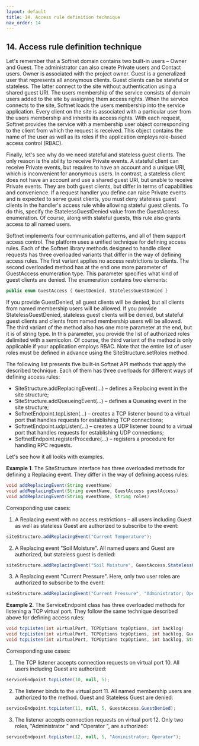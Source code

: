 ```yaml
---
layout: default
title: 14. Access rule definition technique
nav_order: 14
---
```


## 14. Access rule definition technique

Let's remember that a Softnet domain contains two built-in users – Owner and Guest. The administrator can also create Private users and Contact users. Owner is associated with the project owner. Guest is a generalized user that represents all anonymous clients. Guest clients can be stateful or stateless. The latter connect to the site without authentication using a shared guest URI. The users membership of the service consists of domain users added to the site by assigning them access rights. When the service connects to the site, Softnet loads the users membership into the service application. Every client on the site is associated with a particular user from the users membership and inherits its access rights. With each request, Softnet provides the service with a membership user object corresponding to the client from which the request is received. This object contains the name of the user as well as its roles if the application employs role-based access control (RBAC).  

Finally, let's see why do we need stateful and stateless guest clients. The only reason is the ability to receive Private events. A stateful client can receive Private events, but requires to have an account and a unique URI, which is inconvenient for anonymous users. In contrast, a stateless client does not have an account and use a shared guest URI, but unable to receive Private events. They are both guest clients, but differ in terms of capabilities and convenience. If a request handler you define can raise Private events and is expected to serve guest clients, you must deny stateless guest clients in the handler's access rule while allowing stateful guest clients. To do this, specify the StatelessGuestDenied value from the GuestAccess enumeration. Of course, along with stateful guests, this rule also grants access to all named users.  

Softnet implements four communication patterns, and all of them support access control. The platform uses a unified technique for defining access rules. Each of the Softnet library methods designed to handle client requests has three overloaded variants that differ in the way of defining access rules. The first variant applies no access restrictions to clients. The second overloaded method has at the end one more parameter of <span class="datatype">GuestAccess</span> enumeration type. This parameter specifies what kind of guest clients are denied. The enumeration contains two elements:
```java
public enum GuestAccess { GuestDenied, StatelessGuestDenied }
```
If you provide <span class="field">GuestDenied</span>, all guest clients will be denied, but all clients from named membership users will be allowed. If you provide <span class="field">StatelessGuestDenied</span>, stateless guest clients will be denied, but stateful guest clients and clients from named membership users will be allowed. The third variant of the method also has one more parameter at the end, but it is of string type. In this parameter, you provide the list of authorized roles delimited with a semicolon. Of course, the third variant of the method is only applicable if your application employs RBAC. Note that the entire list of user roles must be defined in advance using the <span class="datatype">SiteStructure</span>.<span class="method">setRoles</span> method.  

The following list presents five built-in Softnet API methods that apply the described technique. Each of them has three overloads for different ways of defining access rules:
*	<span class="datatype">SiteStructure</span>.<span class="method">addReplacingEvent(…)</span> – defines a Replacing event in the site structure;
*	<span class="datatype">SiteStructure</span>.<span class="method">addQueueingEvent(…)</span> – defines a Queueing event in the site structure;
*	<span class="datatype">SoftnetEndpoint</span>.<span class="method">tcpListen(…)</span> – creates a TCP listener bound to a virtual port that handles requests for establishing TCP connections;
*	<span class="datatype">SoftnetEndpoint</span>.<span class="method">udpListen(…)</span> – creates a UDP listener bound to a virtual port that handles requests for establishing UDP connections;
*	<span class="datatype">SoftnetEndpoint</span>.<span class="method">registerProcedure(…)</span> – registers a procedure for handling RPC requests.  

Let's see how it all looks with examples.

**Example 1**. The <span class="datatype">SiteStructure</span> interface has three overloaded methods for defining a Replacing event. They differ in the way of defining access rules:
```java
void addReplacingEvent(String eventName)
void addReplacingEvent(String eventName, GuestAccess guestAccess)
void addReplacingEvent(String eventName, String roles)
```
Corresponding use cases:  

1) A Replacing event with no access restrictions – all users including Guest as well as stateless Guest are authorized to subscribe to the event:
```java
siteStructure.addReplacingEvent("Current Temperature");
```

2) A Replacing event "Soil Moisture". All named users and Guest are authorized, but stateless guest is denied:
```java
siteStructure.addReplacingEvent("Soil Moisture", GuestAccess.StatelessGuestDenied);
```

3) A Replacing event "Current Pressure". Here, only two user roles are authorized to subscribe to the event:
```java
siteStructure.addReplacingEvent("Current Pressure", "Administrator; Operator");
```

**Example 2**. The <span class="datatype">ServiceEndpoint</span> class has three overloaded methods for listening a TCP virtual port. They follow the same technique described above for defining access rules:
```java
void tcpListen(int virtualPort, TCPOptions tcpOptions, int backlog)
void tcpListen(int virtualPort, TCPOptions tcpOptions, int backlog, GuestAccess guestAccess)
void tcpListen(int virtualPort, TCPOptions tcpOptions, int backlog, String roles)
```

Corresponding use cases:  

1) The TCP listener accepts connection requests on virtual port 10. All users including Guest are authorized:
```java
serviceEndpoint.tcpListen(10, null, 5);
```

2) The listener binds to the virtual port 11. All named membership users are authorized to the method. Guest and Stateless Guest are denied:
```java
serviceEndpoint.tcpListen(11, null, 5, GuestAccess.GuestDenied);
```

3) The listener accepts connection requests on virtual port 12. Only two roles, "Administrator " and "Operator ", are authorized:
```java
serviceEndpoint.tcpListen(12, null, 5, "Administrator; Operator");
```
